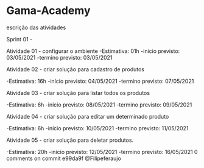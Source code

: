 # Gama-Academy
escrição das atividades

Sprint 01 -

Atividade 01 - configurar o ambiente
-Estimativa: 01h
-início previsto: 03/05/2021
-termino previsto: 03/05/2021

Atividade 02 - criar solução para cadastro de produtos

-Estimativa: 16h
-início previsto: 04/05/2021
-termino previsto: 07/05/2021

Atividade 03 - criar solução para listar todos os produtos

-Estimativa: 6h
-início previsto: 08/05/2021
-termino previsto: 09/05/2021

Atividade 04 - criar solução para editar um determinado produto

-Estimativa: 6h
-início previsto: 10/05/2021
-termino previsto: 11/05/2021

Atividade 05 - criar solução para deletar produtos.

-Estimativa: 20h
-início previsto: 12/05/2021
-termino previsto: 16/05/2021
0 comments on commit e99da9f
@Filipeferaujo
 
